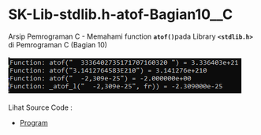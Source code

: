 # SK-Lib-stdlib.h-atof-Bagian10__C
Arsip Pemrograman C - Memahami function <code><b>atof()</b></code>pada Library <code><b>&lt;stdlib.h></b></code> di Pemrograman C (Bagian 10)<br><br>
<img src="https://github.com/RizkyKhapidsyah/SK-Lib-stdlib.h-atof-Bagian10__C/blob/master/SK-Lib-stdlib.h-atof-Bagian10__C/x64/result/001.PNG"><br><br>
Lihat Source Code : <br>
- <a href="https://github.com/RizkyKhapidsyah/SK-Lib-stdlib.h-atof-Bagian10__C/blob/master/SK-Lib-stdlib.h-atof-Bagian10__C/Source.c">Program</a>
